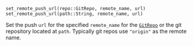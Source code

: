 ```
set_remote_push_url(repo::GitRepo, remote_name, url)
set_remote_push_url(path::String, remote_name, url)
```

Set the push `url` for the specified `remote_name` for the [`GitRepo`](@ref) or the git repository located at `path`. Typically git repos use `"origin"` as the remote name.
